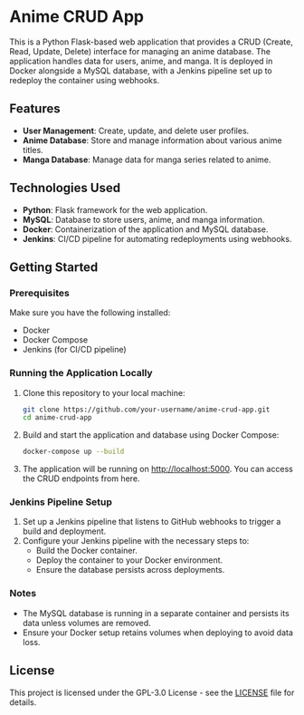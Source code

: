 # Anime CRUD App

This is a Python Flask-based web application that provides a CRUD (Create, Read, Update, Delete) interface for managing an anime database. The application handles data for users, anime, and manga. It is deployed in Docker alongside a MySQL database, with a Jenkins pipeline set up to redeploy the container using webhooks.

## Features
- **User Management**: Create, update, and delete user profiles.
- **Anime Database**: Store and manage information about various anime titles.
- **Manga Database**: Manage data for manga series related to anime.

## Technologies Used
- **Python**: Flask framework for the web application.
- **MySQL**: Database to store users, anime, and manga information.
- **Docker**: Containerization of the application and MySQL database.
- **Jenkins**: CI/CD pipeline for automating redeployments using webhooks.

## Getting Started

### Prerequisites
Make sure you have the following installed:
- Docker
- Docker Compose
- Jenkins (for CI/CD pipeline)

### Running the Application Locally

1. Clone this repository to your local machine:
    ```bash
    git clone https://github.com/your-username/anime-crud-app.git
    cd anime-crud-app
    ```

2. Build and start the application and database using Docker Compose:
    ```bash
    docker-compose up --build
    ```

3. The application will be running on [http://localhost:5000](http://localhost:5000). You can access the CRUD endpoints from here.

### Jenkins Pipeline Setup

1. Set up a Jenkins pipeline that listens to GitHub webhooks to trigger a build and deployment.
2. Configure your Jenkins pipeline with the necessary steps to:
    - Build the Docker container.
    - Deploy the container to your Docker environment.
    - Ensure the database persists across deployments.

### Notes
- The MySQL database is running in a separate container and persists its data unless volumes are removed.
- Ensure your Docker setup retains volumes when deploying to avoid data loss.

## License
This project is licensed under the GPL-3.0 License - see the [LICENSE](LICENSE) file for details.
